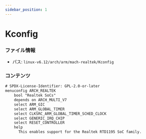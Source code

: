 ```yaml
---
sidebar_position: 1
---
```

# Kconfig

### ファイル情報

- パス: `linux-v6.12/arch/arm/mach-realtek/Kconfig`

### コンテンツ

```txt
# SPDX-License-Identifier: GPL-2.0-or-later
menuconfig ARCH_REALTEK
	bool "Realtek SoCs"
	depends on ARCH_MULTI_V7
	select ARM_GIC
	select ARM_GLOBAL_TIMER
	select CLKSRC_ARM_GLOBAL_TIMER_SCHED_CLOCK
	select GENERIC_IRQ_CHIP
	select RESET_CONTROLLER
	help
	  This enables support for the Realtek RTD1195 SoC family.

```
